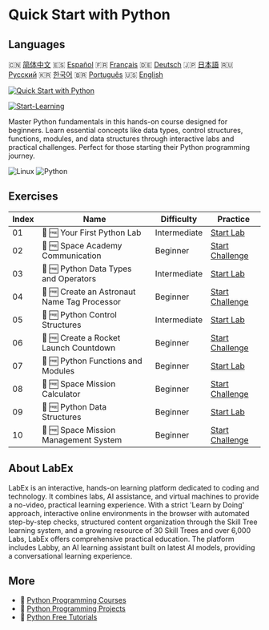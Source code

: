 # Quick Start with Python

## Languages

🇨🇳 [简体中文](README_zh.md) 🇪🇸 [Español](README_es.md) 🇫🇷 [Français](README_fr.md) 🇩🇪 [Deutsch](README_de.md) 🇯🇵 [日本語](README_ja.md) 🇷🇺 [Русский](README_ru.md) 🇰🇷 [한국어](README_ko.md) 🇧🇷 [Português](README_pt.md) 🇺🇸 [English](README.md) 

[![Quick Start with Python](https://cover-creator.labex.io/quick-start-with-python.png)](https://labex.io/courses/quick-start-with-python)

[![Start-Learning](https://img.shields.io/badge/Start-Learning-whitesmoke?style=for-the-badge)](https://labex.io/courses/quick-start-with-python)

Master Python fundamentals in this hands-on course designed for beginners. Learn essential concepts like data types, control structures, functions, modules, and data structures through interactive labs and practical challenges. Perfect for those starting their Python programming journey.

![Linux](https://img.shields.io/badge/Linux-whitesmoke?style=for-the-badge&logo=linux)
![Python](https://img.shields.io/badge/Python-whitesmoke?style=for-the-badge&logo=python)


## Exercises

|   Index | Name                                         | Difficulty   | Practice                                                                                                                      |
|---------|----------------------------------------------|--------------|-------------------------------------------------------------------------------------------------------------------------------|
|      01 | 📖 🆓 Your First Python Lab                  | Intermediate | <a target='_blank' href='https://labex.io/tutorials/python-your-first-python-lab-270256'>Start Lab</a>                        |
|      02 | 🎯 🆓 Space Academy Communication            | Beginner     | <a target='_blank' href='https://labex.io/tutorials/python-space-academy-communication-393069'>Start Challenge</a>            |
|      03 | 📖 🆓 Python Data Types and Operators        | Intermediate | <a target='_blank' href='https://labex.io/tutorials/python-python-data-types-and-operators-393077'>Start Lab</a>              |
|      04 | 🎯 🆓 Create an Astronaut Name Tag Processor | Beginner     | <a target='_blank' href='https://labex.io/tutorials/python-create-an-astronaut-name-tag-processor-393083'>Start Challenge</a> |
|      05 | 📖 🆓 Python Control Structures              | Intermediate | <a target='_blank' href='https://labex.io/tutorials/python-python-control-structures-393123'>Start Lab</a>                    |
|      06 | 🎯 🆓 Create a Rocket Launch Countdown       | Beginner     | <a target='_blank' href='https://labex.io/tutorials/python-create-a-rocket-launch-countdown-393128'>Start Challenge</a>       |
|      07 | 📖 🆓 Python Functions and Modules           | Beginner     | <a target='_blank' href='https://labex.io/tutorials/python-python-functions-and-modules-393141'>Start Lab</a>                 |
|      08 | 🎯 🆓 Space Mission Calculator               | Beginner     | <a target='_blank' href='https://labex.io/tutorials/python-space-mission-calculator-393156'>Start Challenge</a>               |
|      09 | 📖 🆓 Python Data Structures                 | Beginner     | <a target='_blank' href='https://labex.io/tutorials/python-python-data-structures-393168'>Start Lab</a>                       |
|      10 | 🎯 🆓 Space Mission Management System        | Beginner     | <a target='_blank' href='https://labex.io/tutorials/python-space-mission-management-system-393176'>Start Challenge</a>        |

## About LabEx

LabEx is an interactive, hands-on learning platform dedicated to coding and technology. It combines labs, AI assistance, and virtual machines to provide a no-video, practical learning experience. With a strict 'Learn by Doing' approach, interactive online environments in the browser with automated step-by-step checks, structured content organization through the Skill Tree learning system, and a growing resource of 30 Skill Trees and over 6,000 Labs, LabEx offers comprehensive practical education. The platform includes Labby, an AI learning assistant built on latest AI models, providing a conversational learning experience.

## More

- 🔗 [Python Programming Courses](https://github.com/labex-labs/awesome-programming-courses)
- 🔗 [Python Programming Projects](https://github.com/labex-labs/awesome-programming-projects)
- 🔗 [Python Free Tutorials](https://github.com/labex-labs/python-free-tutorials)

